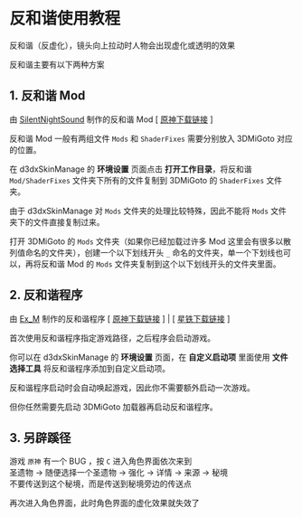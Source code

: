 # 反和谐使用教程

反和谐（反虚化），镜头向上拉动时人物会出现虚化或透明的效果

反和谐主要有以下两种方案

## 1. 反和谐 Mod

由 [SilentNightSound](https://gamebanana.com/members/2176153) 制作的反和谐 Mod [ [原神下载链接](https://gamebanana.com/mods/406659) ]

反和谐 Mod 一般有两组文件 `Mods` 和 `ShaderFixes` 需要分别放入 3DMiGoto 对应的位置。

在 d3dxSkinManage 的 **环境设置** 页面点击 **打开工作目录**，将反和谐 `Mod/ShaderFixes` 文件夹下所有的文件复制到 3DMiGoto 的 `ShaderFixes` 文件夹。

由于 d3dxSkinManage 对 `Mods` 文件夹的处理比较特殊，因此不能将 `Mods` 文件夹下的文件直接复制过来。

打开 3DMiGoto 的 `Mods` 文件夹（如果你已经加载过许多 Mod 这里会有很多以散列值命名的文件夹），创建一个以下划线开头 `_` 命名的文件夹，单一个下划线也可以，再将反和谐 Mod 的 `Mods` 文件夹复制到这个以下划线开头的文件夹里面。


## 2. 反和谐程序

由 [Ex_M](https://space.bilibili.com/44434084) 制作的反和谐程序 [ [原神下载链接](https://d1xhrf0qmvurrp.cloudfront.net/CPatch/Release.7z) ] | [ [星铁下载链接](https://d1xhrf0qmvurrp.cloudfront.net/SR/HSR-Unlock.7z) ]

首次使用反和谐程序指定游戏路径，之后程序会启动游戏。

你可以在 d3dxSkinManage 的 **环境设置** 页面，在 **自定义启动项** 里面使用 **文件选择工具** 将反和谐程序添加到自定义启动项。

反和谐程序启动时会自动唤起游戏，因此你不需要额外启动一次游戏。

但你任然需要先启动 3DMiGoto 加载器再启动反和谐程序。


## 3. 另辟蹊径

游戏 `原神` 有一个 BUG ，按 `C` 进入角色界面依次来到<br/>
圣遗物 → 随便选择一个圣遗物 → 强化 → 详情 → 来源 → 秘境<br/>
不要传送到这个秘境，而是传送到秘境旁边的传送点

再次进入角色界面，此时角色界面的虚化效果就失效了
